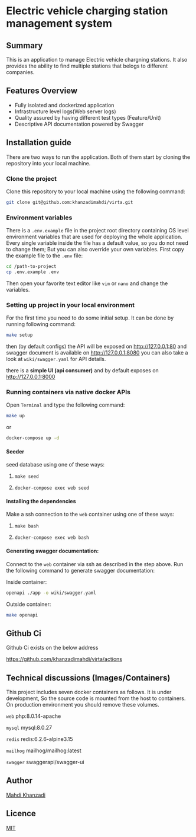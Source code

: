 # Electric vehicle charging station management system

## Summary
This is an application to manage Electric vehicle chargning stations.
It also provides the ability to find multiple stations that belogs to different companies.

## Features Overview
* Fully isolated and dockerized application
* Infrastructure level logs(Web server logs)
* Quality assured by having different test types (Feature/Unit)
* Descriptive API documentation powered by Swagger

## Installation guide
There are two ways to run the application. Both of them start by cloning the repository into your local machine.

### Clone the project
Clone this repository to your local machine using the following command:

```bash
git clone git@github.com:khanzadimahdi/virta.git
```

### Environment variables
There is a `.env.example` file in the project root directory containing OS level environment variables that are used for deploying the whole application.
Every single variable inside the file has a default value, so you do not need to change them; But you can also override your own variables. First copy the example file to the `.env` file:

```bash
cd /path-to-project
cp .env.example .env
```
Then open your favorite text editor like `vim` or `nano` and change the variables.

### Setting up project in your local environment
For the first time you need to do some initial setup. It can be done by running following command:

```bash
make setup
```

then (by default configs) the API will be exposed on http://127.0.0.1:80 and swagger document is available on http://127.0.0.1:8080
you can also take a look at `wiki/swagger.yaml` for API details.

there is a **simple UI (api consumer)** and by default exposes on http://127.0.0.1:8000

### Running containers via native docker APIs
Open `Terminal` and type the following command:

```bash
make up
```

or

```bash
docker-compose up -d
```

#### Seeder

seed database using one of these ways:

1. ```
   make seed
   ```  
  
2. ```
   docker-compose exec web seed
   ```

#### Installing the dependencies
Make a ssh connection to the `web` container using one of these ways:  

1. ```
   make bash
   ```  
  
2. ```
   docker-compose exec web bash
   ```

#### Generating swagger documentation:
Connect to the `web` container via ssh as described in the step above.
Run the following command to generate swagger documentation:

Inside container:

```bash
openapi ./app -o wiki/swagger.yaml
```

Outside container:

```bash
make openapi
```

## Github Ci
Github Ci exists on the below address

https://github.com/khanzadimahdi/virta/actions

## Technical discussions (Images/Containers)
This project includes seven docker containers as follows.
It is under development, So the source code is mounted from the host to containers. On production environment you should remove these volumes.

`web`
php:8.0.14-apache

`mysql`
mysql:8.0.27

`redis`
redis:6.2.6-alpine3.15

`mailhog`
mailhog/mailhog:latest

`swagger`
swaggerapi/swagger-ui

## Author
[Mahdi Khanzadi](https://github.com/khanzadimahdi/)

## Licence
[MIT](https://choosealicense.com/licenses/mit/)
